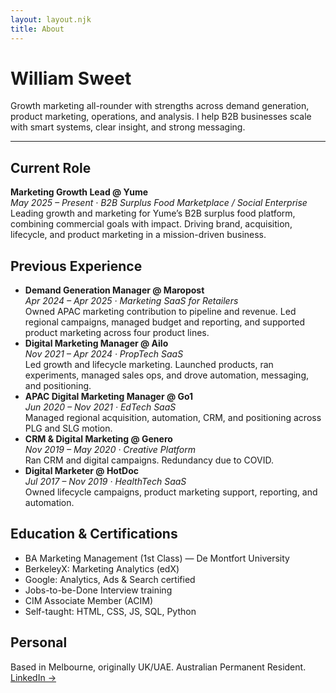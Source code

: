 ```yaml
---
layout: layout.njk
title: About
---
```


<div class="prose prose-neutral max-w-2xl mx-auto">
  <h1 class="text-4xl font-bold mb-2">William Sweet</h1>
  <p class="text-lg text-gray-600 mb-6">
    Growth marketing all-rounder with strengths across demand generation, product marketing, operations, and analysis. I help B2B businesses scale with smart systems, clear insight, and strong messaging.
  </p>

  <hr class="my-8" />

  <h2 class="text-2xl font-semibold">Current Role</h2>
  <p class="mt-2">
    <strong>Marketing Growth Lead @ Yume</strong><br />
    <em>May 2025 – Present · B2B Surplus Food Marketplace / Social Enterprise</em><br />
    Leading growth and marketing for Yume’s B2B surplus food platform, combining commercial goals with impact. Driving brand, acquisition, lifecycle, and product marketing in a mission-driven business.
  </p>

  <h2 class="text-2xl font-semibold mt-10">Previous Experience</h2>
  <ul class="space-y-6 mt-4">
    <li>
      <strong>Demand Generation Manager @ Maropost</strong><br />
      <em>Apr 2024 – Apr 2025 · Marketing SaaS for Retailers</em><br />
      Owned APAC marketing contribution to pipeline and revenue. Led regional campaigns, managed budget and reporting, and supported product marketing across four product lines.
    </li>
    <li>
      <strong>Digital Marketing Manager @ Ailo</strong><br />
      <em>Nov 2021 – Apr 2024 · PropTech SaaS</em><br />
      Led growth and lifecycle marketing. Launched products, ran experiments, managed sales ops, and drove automation, messaging, and positioning.
    </li>
    <li>
      <strong>APAC Digital Marketing Manager @ Go1</strong><br />
      <em>Jun 2020 – Nov 2021 · EdTech SaaS</em><br />
      Managed regional acquisition, automation, CRM, and positioning across PLG and SLG motion.
    </li>
    <li>
      <strong>CRM & Digital Marketing @ Genero</strong><br />
      <em>Nov 2019 – May 2020 · Creative Platform</em><br />
      Ran CRM and digital campaigns. Redundancy due to COVID.
    </li>
    <li>
      <strong>Digital Marketer @ HotDoc</strong><br />
      <em>Jul 2017 – Nov 2019 · HealthTech SaaS</em><br />
      Owned lifecycle campaigns, product marketing support, reporting, and automation.
    </li>
  </ul>

  <h2 class="text-2xl font-semibold mt-10">Education & Certifications</h2>
  <ul class="list-disc list-inside mt-2">
    <li>BA Marketing Management (1st Class) — De Montfort University</li>
    <li>BerkeleyX: Marketing Analytics (edX)</li>
    <li>Google: Analytics, Ads & Search certified</li>
    <li>Jobs-to-be-Done Interview training</li>
    <li>CIM Associate Member (ACIM)</li>
    <li>Self-taught: HTML, CSS, JS, SQL, Python</li>
  </ul>

  <h2 class="text-2xl font-semibold mt-10">Personal</h2>
  <p class="mt-2">
    Based in Melbourne, originally UK/UAE. Australian Permanent Resident.<br />
    <a href="https://linkedin.com/in/willsweet" class="text-blue-600 hover:underline">LinkedIn →</a>
  </p>
</div>